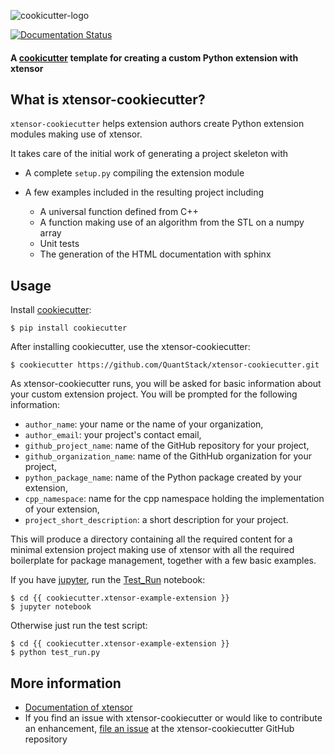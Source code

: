 ![cookicutter-logo](./cookiecutter.png)

[![Documentation Status](https://readthedocs.org/projects/xtensor/badge/?version=latest)](https://xtensor.readthedocs.io/en/latest/?badge=latest)

#### A [cookicutter](https://github.com/audreyr/cookiecutter) template for creating a custom Python extension with xtensor

## What is xtensor-cookiecutter?

`xtensor-cookiecutter` helps extension authors create Python extension modules making use of xtensor.

It takes care of the initial work of generating a project skeleton with

- A complete `setup.py` compiling the extension module
- A few examples included in the resulting project including

    - A universal function defined from C++
    - A function making use of an algorithm from the STL on a numpy array
    - Unit tests
    - The generation of the HTML documentation with sphinx

## Usage

Install [cookiecutter](https://github.com/audreyr/cookiecutter):

    $ pip install cookiecutter

After installing cookiecutter, use the xtensor-cookiecutter:

    $ cookiecutter https://github.com/QuantStack/xtensor-cookiecutter.git

As xtensor-cookiecutter runs, you will be asked for basic information about
your custom extension project. You will be prompted for the following
information:

- `author_name`: your name or the name of your organization,
- `author_email`: your project's contact email,
- `github_project_name`: name of the GitHub repository for your project,
- `github_organization_name`: name of the GithHub organization for your project,
- `python_package_name`: name of the Python package created by your extension,
- `cpp_namespace`: name for the cpp namespace holding the implementation of your extension,
- `project_short_description`: a short description for your project.
  
This will produce a directory containing all the required content for a minimal extension
project making use of xtensor with all the required boilerplate for package management,
together with a few basic examples.

If you have [jupyter](jupyter.org), run the [Test_Run](http://nbviewer.jupyter.org/github/QuantStack/xtensor-cookiecutter/blob/master/Test_Run.ipynb) notebook:

    $ cd {{ cookiecutter.xtensor-example-extension }}
    $ jupyter notebook

Otherwise just run the test script:

    $ cd {{ cookiecutter.xtensor-example-extension }}
    $ python test_run.py



## More information

- [Documentation of xtensor](https://xtensor.readthedocs.io/en/latest/)
- If you find an issue with xtensor-cookiecutter or would like to contribute an
  enhancement, [file an issue](https://github.com/QuantStack/xtensor-cookiecutter/issues/new)
  at the xtensor-cookiecutter GitHub repository
